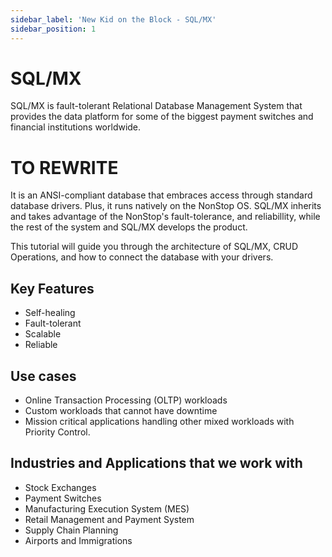```yaml
---
sidebar_label: 'New Kid on the Block - SQL/MX'
sidebar_position: 1
---
```


# SQL/MX

SQL/MX is fault-tolerant Relational Database Management System that provides the data platform for some of the biggest payment switches and financial institutions worldwide.

# TO REWRITE

It is an ANSI-compliant database that embraces access through standard database drivers. Plus, it runs natively on the NonStop OS. SQL/MX inherits and takes advantage of the NonStop's fault-tolerance, and reliabillity, while the rest of the system and SQL/MX develops the product.

This tutorial will guide you through the architecture of SQL/MX, CRUD Operations, and how to connect the database with your drivers.

## Key Features
- Self-healing
- Fault-tolerant
- Scalable
- Reliable

## Use cases
- Online Transaction Processing (OLTP) workloads
- Custom workloads that cannot have downtime
- Mission critical applications handling other mixed workloads with Priority Control.

## Industries and Applications that we work with
- Stock Exchanges
- Payment Switches
- Manufacturing Execution System (MES)
- Retail Management and Payment System
- Supply Chain Planning
- Airports and Immigrations


<!-- 
```jsx title="src/components/HelloDocusaurus.js"
function HelloDocusaurus() {
    return (
        <h1>Hello, Docusaurus!</h1>
    )
}
``` -->

